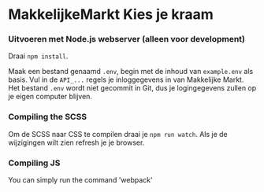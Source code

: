 # MakkelijkeMarkt Kies je kraam
### Uitvoeren met Node.js webserver (alleen voor development)

Draai `npm install`.

Maak een bestand genaamd `.env`, begin met de inhoud van `example.env` als basis. Vul in de `API_...` regels je inloggegevens in van Makkelijke Markt. Het bestand `.env` wordt niet gecommit in Git, dus je logingegevens zullen op je eigen computer blijven.

### Compiling the SCSS
Om de SCSS naar CSS te compilen draai je `npm run watch`. Als je de wijzigingen wilt zien refresh je je browser.

### Compiling JS
You can simply run the command 'webpack'
